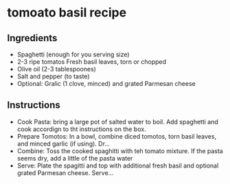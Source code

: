 # tomoato basil recipe

## Ingredients 
- Spaghetti (enough for you serving size)
- 2-3 ripe tomatos Fresh basil leaves, torn or chopped
- Olive oil (2-3 tablespoones)
- Salt and pepper (to taste)
- Optional: Gralic (1 clove, minced) and grated Parmesan cheese

## Instructions 

- Cook Pasta: bring a large pot of salted water to boil. Add spaghetti and cook accordign to tht instructions on the box.
- Prepare Tomotos: In a bowl, combine diced tomotos, torn basil leaves, and minced garlic (if using). Dr...
- Combine: Toss the cooked spaghitti with teh tomato mixture. If the pasta seems dry, add a little of the pasta water
- Serve: Plate the spagitti and top with additional fresh basil and optional grated Parmesan cheese. Serve... 
